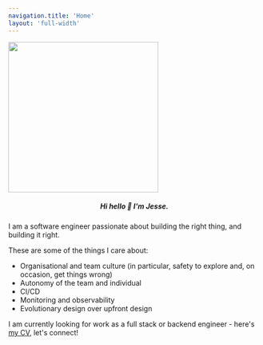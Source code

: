 ```yaml
---
navigation.title: 'Home'
layout: 'full-width'
---
```


<img src="me.jpg" width="300" style="margin-left: auto; margin-right: auto;"/>

<h5 style="text-align: center;">Hi hello 👋 I'm Jesse.</h5>

I am a software engineer passionate about building the right thing, and
building it right.

These are some of the things I care about:
- Organisational and team culture (in particular, safety to explore and, on occasion, get things wrong)
- Autonomy of the team and individual
- CI/CD
- Monitoring and observability
- Evolutionary design over upfront design

I am currently looking for work as a full stack or backend engineer - here's <a href="Jesse Bellingham CV.pdf" target="_blank" download="Jesse Bellingham CV.pdf">my CV</a>, let's connect!